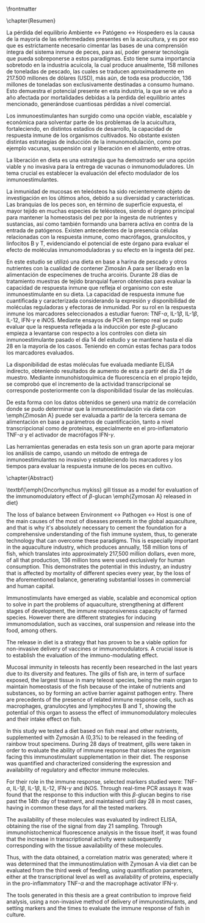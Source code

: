 \frontmatter

\chapter{Resumen}

La pérdida del equilibrio Ambiente $\leftrightarrow$ Patógeno $\leftrightarrow$ Hospedero es la causa de la mayoría de las enfermedades presentes en la acuicultura, y es por eso que es estrictamente necesario cimentar las bases de una comprensión íntegra del sistema inmune de peces, para así, poder generar tecnología que pueda sobreponerse a estos paradigmas. Esto tiene suma importancia sobretodo en la industria acuícola, la cual produce anualmente, 158 millones de toneladas de pescado, las cuales se traducen aproximadamente en 217.500 millones de dólares (USD), más aún, de toda esa producción, 136 millones de toneladas son exclusivamente destinadas a consumo humano. Esto demuestra el potencial presente en esta industria, la que se ve año a año afectada por mortalidades debidas a la perdida del equilibrio antes mencionado, generándose cuantiosas pérdidas a nivel comercial. 

Los inmunoestimulantes han surgido como una opción viable, escalable y económica para solventar parte de los problemas de la acuicultura, fortaleciendo, en distintos estadíos de desarrollo, la capacidad de respuesta inmune de los organismos cultivados. No obstante existen distintas estrategias de inducción de la inmunomodulación, como por ejemplo vacunas, suspensión oral y liberación en el alimento, entre otras.

La liberación en dieta es una estrategia que ha demostrado ser una opción viable y no invasiva para la entrega de vacunas o inmunomoduladores. Un tema crucial es establecer la evaluación del efecto modulador de los inmunoestimulantes.

La inmunidad de mucosas en teleósteos ha sido recientemente objeto de investigación en los últimos años, debido a su diversidad y características. Las branquias de los peces son, en término de superficie expuesta, el mayor tejido en muchas especies de teléosteos, siendo el órgano principal para mantener la homeostasis del pez por la ingesta de nutrientes y sustancias, así como también formando una barrera activa en contra de la entrada de patógenos. Existen antecedentes de la presencia células relacionadas con la respuesta inmune, como macrófagos, granulocitos, y linfocitos B y T, evidenciando el potencial de este órgano para evaluar el efecto de moléculas inmunomoduladoras y su efecto en la ingesta del pez.

En este estudio se utilizó una dieta en base a harina de pescado y otros nutrientes con la cualidad de contener Zimosán A para ser liberado en la alimentación de especímenes de trucha arcoiris. Durante 28 días de tratamiento muestras de tejido branquial fueron obtenidas para evaluar la capacidad de respuesta inmune que refleja el organismo con este inmunoestimulante en su dieta. La capacidad de respuesta inmune fue cuantificada y caracterizada considerando la expresión y disponibilidad de moléculas reguladoras y efectoras de inmunidad. Por su rol en la respuesta inmune los marcadores seleccionados a estudiar fueron: TNF-$\alpha$, IL-1$\beta$, IL-1$\beta$, IL-12, IFN-$\gamma$ e iNOS.
Mediante ensayos de PCR en tiempo real se pudo evaluar que la respuesta reflejada a la inducción por este $\beta$-glucano empieza a levantarse con respecto a los controles con dieta sin inmunoestimulante pasado el día 14 del estudio y se mantiene hasta el día 28 en la mayoría de los casos. Teniendo en común estas fechas para todos los marcadores evaluados. 

La disponibilidad de estas moléculas fue evaluada mediante ELISA indirecto, obteniendo resultados de aumento de esta a partir del día 21 de muestro. Mediante inmunohistoquímica de fluorescencia en el propio tejido, se comprobó que el incremento de la actividad transcripcional se corresponde posteriormente con la disponibilidad tisular de las moléculas.

De esta forma con los datos obtenidos se generó una matriz de correlación donde se pudo determinar que la inmunoestimulación vía dieta con \emph{Zimosán A} puede ser evaluada a partir de la tercera semana de alimentación en base a parámetros de cuantificación, tanto a nivel transcripcional como de proteínas, especialmente en el pro-inflamatorio TNF-$\alpha$ y el activador de macrófagos IFN-$\gamma$.

Las herramientas generadas en esta tesis son un gran aporte para mejorar los análisis de campo, usando un método de entrega de inmunoestimulantes no invasivo y estableciendo los marcadores y los tiempos para evaluar la respuesta inmune de los peces en cultivo.





\chapter{Abstract}

\textbf{\emph{Oncorhynchus mykiss} gill tissue as a model for evaluation of the immunomodulatory effect of $\beta$-glucan \emph{Zymosan A} released in diet}

The loss of balance between Environment $\leftrightarrow$ Pathogen $\leftrightarrow$ Host is one of the main causes of the most of diseases presents in the global aquaculture, and that is why it's absolutely necessary to cement the foundation for a comprehensive understanding of the fish immune system, thus, to generate technology that can overcome these paradigms. This is especially important in the aquaculture industry, which produces annually, 158 million tons of fish, which translates into approximately 217,500 million dollars, even more, of all that production, 136 million tons were used exclusively for human consumption. This demonstrates the potential in this industry, an industry that is affected by mortality of different species every year, by the loss of the aforementioned balance, generating substantial losses in commercial and human capital.

Immunostimulants have emerged as viable, scalable and economical option to solve in part the problems of aquaculture, strengthening at different stages of development, the immune responsiveness capacity of farmed species. However there are different strategies for inducing immunomodulation, such as vaccines, oral suspension and release into the food, among others.

The release in diet is a strategy that has proven to be a viable option for non-invasive delivery of vaccines or immunomodulators. A crucial issue is to establish the evaluation of the immuno-modulating effect.

Mucosal immunity in teleosts has recently been researched in the last years due to its diversity and features. The gills of fish are, in term of surface exposed, the largest tissue in many teleost species, being the main organ to maintain homeostasis of the fish because of the intake of nutrients and substances, so by forming an active barrier against pathogen entry. There are precedents of the presence of related immune response cells, such as macrophages, granulocytes and lymphocytes B and T, showing the potential of this organ to assess the effect of immunomodulatory molecules and their intake effect on fish. 

In this study we tested a diet based on fish meal and other nutrients, supplemented with Zymosán A (0,3\%) to be released in the feeding of rainbow trout specimens. During 28 days of treatment, gills were taken in order to evaluate the ability of immune response that raises the organism facing this immunostimulant supplementation in their diet. The response was quantified and characterized considering the expression and availability of regulatory and effector immune molecules.

For their role in the immune response, selected markers studied were: TNF-$\alpha$, IL-1$\beta$, IL-1$\beta$, IL-12, IFN-$\gamma$ and iNOS. Through real-time PCR assays it was found that the response to this induction with this $\beta$-glucan begins to rise past the 14th day of treatment, and maintained until day 28 in most cases, having in common these days for all the tested markers.

The availability of these molecules was evaluated by indirect ELISA, obtaining the rise of the signal from day 21 sampling. Through immunohistochemical fluorescence analysis in the tissue itself, it was found that the increase in transcriptional activity were subsequently corresponding with the tissue aavailability of these molecules.

Thus, with the data obtained, a correlation matrix was generated; where it was determined that the immunostimulation with Zymosan A via diet can be evaluated from the third week of feeding, using quantification parameters, either at the transcriptional level as well as availability of proteins, especially in the pro-inflammatory TNF-$\alpha$ and the macrophage activator IFN-$\gamma$.

The tools generated in this thesis are a great contribution to improve field analysis, using a non-invasive method of delivery of immunostimulants, and setting markers and the times to evaluate the immune response of fish in culture.